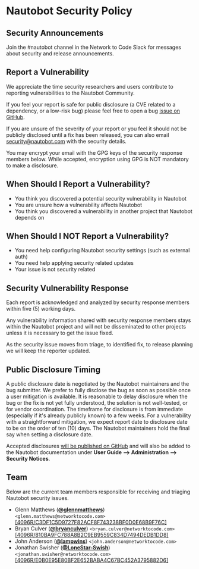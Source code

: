 # Nautobot Security Policy

## Security Announcements

Join the #nautobot channel in the Network to Code Slack for messages about security and release announcements.

## Report a Vulnerability

We appreciate the time security researchers and users contribute to reporting vulnerabilities to the Nautobot Community.

If you feel your report is safe for public disclosure (a CVE related to a dependency, or a low-risk bug) please feel free to open a bug [issue on GitHub](https://github.com/nautobot/nautobot/issues/new/choose).

If you are unsure of the severity of your report or you feel it should not be publicly disclosed until a fix has been released, you can also email [security@nautobot.com](mailto:security@nautobot.com) with the security details.

You may encrypt your email with the GPG keys of the security response members below. While accepted, encryption using GPG is NOT mandatory to make a disclosure.

## When Should I Report a Vulnerability?

- You think you discovered a potential security vulnerability in Nautobot
- You are unsure how a vulnerability affects Nautobot
- You think you discovered a vulnerability in another project that Nautobot depends on

## When Should I NOT Report a Vulnerability?

- You need help configuring Nautobot security settings (such as external auth)
- You need help applying security related updates
- Your issue is not security related

## Security Vulnerability Response

Each report is acknowledged and analyzed by security response members within five (5) working days.

Any vulnerability information shared with security response members stays within the Nautobot project and will not be disseminated to other projects unless it is necessary to get the issue fixed.

As the security issue moves from triage, to identified fix, to release planning we will keep the reporter updated.

## Public Disclosure Timing

A public disclosure date is negotiated by the Nautobot maintainers and the bug submitter. We prefer to fully disclose the bug as soon as possible once a user mitigation is available. It is reasonable to delay disclosure when the bug or the fix is not yet fully understood, the solution is not well-tested, or for vendor coordination. The timeframe for disclosure is from immediate (especially if it's already publicly known) to a few weeks. For a vulnerability with a straightforward mitigation, we expect report date to disclosure date to be on the order of ten (10) days. The Nautobot maintainers hold the final say when setting a disclosure date.

Accepted disclosures [will be published on GitHub](https://github.com/nautobot/nautobot/security/advisories?state=published) and will also be added to the Nautobot documentation under **User Guide --> Administration --> Security Notices**.

## Team

Below are the current team members responsible for receiving and triaging Nautobot security issues.

- Glenn Matthews (**[@glennmatthews](https://github.com/glennmatthews)**) `<glenn.matthews@networktocode.com>` [[4096R/C3DF1C5D9727F82ACF8F743238BF0D0E68B9F76C]](https://keybase.io/glennmatthews/pgp_keys.asc)
- Bryan Culver (**[@bryanculver](https://github.com/bryanculver)**) `<bryan.culver@networktocode.com>` [[4096R/810BA9FC788A8B2C9EB9559C834D7494DEDB1DD8]](https://keybase.io/bryanculver/pgp_keys.asc)
- John Anderson (**[@lampwins](https://github.com/lampwins)**) `<john.anderson@networktocode.com>`
- Jonathan Swisher (**[@LoneStar-Swish](https://github.com/LoneStar-Swish)**) `<jonathan.swisher@networktocode.com>` [[4096R/E0B0E95E80BF2E652BABA4C67BC452A3795882D6]](https://keybase.io/jswisher/pgp_keys.asc)
